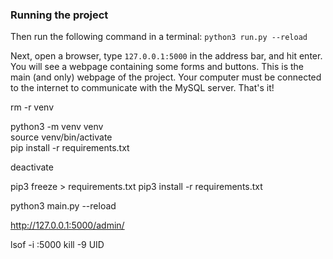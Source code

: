 ### Running the project

Then run the following command in a terminal:
`python3 run.py --reload`

Next, open a browser, type `127.0.0.1:5000` in the address bar, and hit enter. You will see a webpage containing some forms and buttons. This is the main (and only) webpage of the project. Your computer must be connected to the internet to communicate with the MySQL server. That's it!


rm -r venv 

python3 -m venv venv              
 source venv/bin/activate  
pip install -r requirements.txt

deactivate

pip3 freeze > requirements.txt
pip3 install -r requirements.txt 

python3 main.py --reload

http://127.0.0.1:5000/admin/

lsof -i :5000
kill -9 UID
